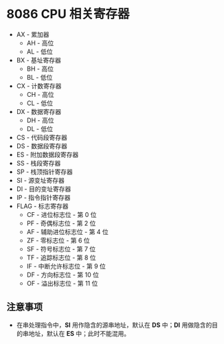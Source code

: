 # 8086 CPU 相关寄存器

[annotation]: <id> (2939c4a5-15db-4636-9d3e-cf58fc5d17e9)
[annotation]: <status> (public)
[annotation]: <create_time> (2020-07-01 19:03:26)
[annotation]: <category> (计算机技术)
[annotation]: <tags> (汇编语言|8086)
[annotation]: <comments> (false)
[annotation]: <url> (http://blog.ccyg.studio/article/2939c4a5-15db-4636-9d3e-cf58fc5d17e9)

- AX - 累加器
  - AH - 高位
  - AL - 低位
- BX - 基址寄存器
  - BH - 高位
  - BL - 低位
- CX - 计数寄存器
  - CH - 高位
  - CL - 低位
- DX - 数据寄存器
  - DH - 高位
  - DL - 低位
- CS - 代码段寄存器
- DS - 数据段寄存器
- ES - 附加数据段寄存器
- SS - 栈段寄存器
- SP - 栈顶指针寄存器
- SI - 源变址寄存器
- DI - 目的变址寄存器
- IP - 指令指针寄存器
- FLAG - 标志寄存器
    - CF - 进位标志位 - 第 0 位
    - PF - 奇偶标志位 - 第 2 位
    - AF - 辅助进位标志位 - 第 4 位
    - ZF - 零标志位 - 第 6 位
    - SF - 符号标志位 - 第 7 位
    - TF - 追踪标志位 - 第 8 位
    - IF - 中断允许标志位 - 第 9 位
    - DF - 方向标志位 - 第 10 位
    - OF - 溢出标志位 - 第 11 位



## 注意事项

- 在串处理指令中，**SI** 用作隐含的源串地址，默认在 **DS** 中；**DI** 用做隐含的目的串地址，默认在 **ES** 中；此时不能混用。